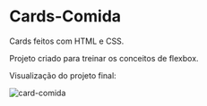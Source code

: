 # Cards-Comida
 Cards feitos com HTML e CSS.

 Projeto criado para treinar os conceitos de flexbox.
 

 Visualização do projeto final:
 
 ![card-comida](https://github.com/Luccasmarinho/Cards-Comida/assets/138074678/395d4e21-94da-4820-bbb9-dbd9d6afc485)

